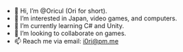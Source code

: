 - 👋 Hi, I’m @Oricul (Ori for short).
- 👀 I’m interested in Japan, video games, and computers.
- 🌱 I’m currently learning C# and Unity.
- 💞️ I’m looking to collaborate on games.
- 📫 Reach me via email: i0ri@pm.me

